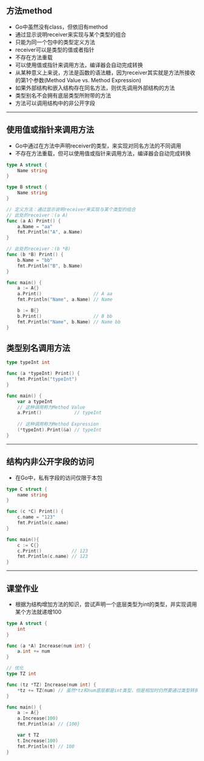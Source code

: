 ## 方法method

- Go中虽然没有class，但依旧有method
- 通过显示说明receiver来实现与某个类型的组合
- 只能为同一个包中的类型定义方法
- receiver可以是类型的值或者指针
- 不存在方法重载
- 可以使用值或指针来调用方法，编译器会自动完成转换
- 从某种意义上来说，方法是函数的语法糖，因为receiver其实就是方法所接收的第1个参数(Method Value vs. Method Expression)
- 如果外部结构和嵌入结构存在同名方法，则优先调用外部结构的方法
- 类型别名不会拥有底层类型所附带的方法
- 方法可以调用结构中的非公开字段



------

## 使用值或指针来调用方法

- Go中通过在方法中声明receiver的类型，来实现对同名方法的不同调用
- 不存在方法重载，但可以使用值或指针来调用方法，编译器会自动完成转换

```go
type A struct {
	Name string
}

type B struct {
	Name string
}

// 定义方法：通过显示说明receiver来实现与某个类型的组合
// 此处的receiver：(a A)
func (a A) Print() {
	a.Name = "aa"
	fmt.Println("A", a.Name)
}

// 此处的receiver：(b *B)
func (b *B) Print() {
	b.Name = "bb"
	fmt.Println("B", b.Name)
}

func main() {
	a := A{}
	a.Print()                   // A aa
	fmt.Println("Name", a.Name) // Name

	b := B{}
	b.Print()                   // B bb
	fmt.Println("Name", b.Name) // Name bb
}
```



## 类型别名调用方法

```go
type typeInt int

func (a *typeInt) Print() {
	fmt.Println("typeInt")
}

func main() {
	var a typeInt
    // 这种调用称为Method Value
	a.Print()            // typeInt
    
    // 这种调用称为Method Expression
	(*typeInt).Print(&a) // typeInt
}
```



------

## 结构内非公开字段的访问

- 在Go中，私有字段的访问仅限于本包

```go
type C struct {
	name string
}

func (c *C) Print() {
	c.name = "123"
	fmt.Println(c.name)
}

func main(){
    c := C{}
	c.Print()           // 123
	fmt.Println(c.name) // 123
}	
```



------

## 课堂作业

- 根据为结构增加方法的知识，尝试声明一个底层类型为int的类型，并实现调用某个方法就递增100

```go
type A struct {
	int
}

func (a *A) Increase(num int) {
	a.int += num
}

// 优化
type TZ int

func (tz *TZ) Increase(num int) {
	*tz += TZ(num) // 虽然*tz和num底层都是int类型，但是相加时仍然要通过类型转换为相同类型
}

func main() {
	a := A{}
	a.Increase(100)
	fmt.Println(a) // {100}

	var t TZ
	t.Increase(100)
	fmt.Println(t) // 100
}

```


